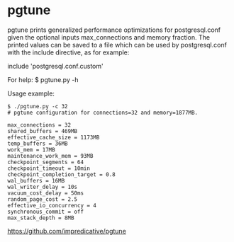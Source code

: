 # pgtune

pgtune prints generalized performance optimizations for postgresql.conf given the optional inputs max_connections and memory fraction. The printed values can be saved to a file which can be used by postgresql.conf with the include directive, as for example:

include 'postgresql.conf.custom'

For help: $ pgtune.py -h

Usage example:
```
$ ./pgtune.py -c 32
# pgtune configuration for connections=32 and memory=1877MB.

max_connections = 32
shared_buffers = 469MB
effective_cache_size = 1173MB
temp_buffers = 36MB
work_mem = 17MB
maintenance_work_mem = 93MB
checkpoint_segments = 64
checkpoint_timeout = 10min
checkpoint_completion_target = 0.8
wal_buffers = 16MB
wal_writer_delay = 10s
vacuum_cost_delay = 50ms
random_page_cost = 2.5
effective_io_concurrency = 4
synchronous_commit = off
max_stack_depth = 8MB
```

https://github.com/impredicative/pgtune
